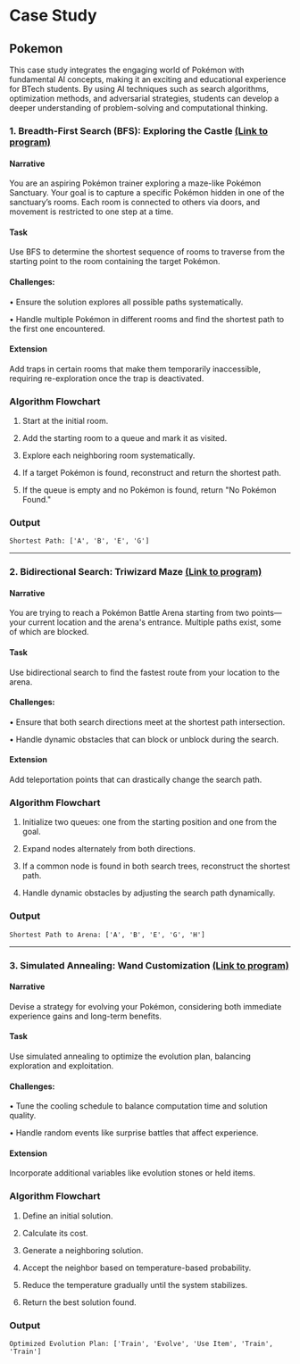 # Case Study

## Pokemon

This case study integrates the engaging world of Pokémon with fundamental AI concepts, making it an exciting and educational experience for BTech students. By using AI techniques such as search algorithms, optimization methods, and adversarial strategies, students can develop a deeper understanding of problem-solving and computational thinking.

### 1. Breadth-First Search (BFS): Exploring the Castle [(Link to program)](bfs.py)

#### Narrative

You are an aspiring Pokémon trainer exploring a maze-like Pokémon Sanctuary. Your goal is to capture a specific Pokémon hidden in one of the sanctuary’s rooms. Each room is connected to others via doors, and movement is restricted to one step at a time.

#### Task

Use BFS to determine the shortest sequence of rooms to traverse from the starting point to the room containing the target Pokémon.

#### Challenges:

• Ensure the solution explores all possible paths systematically.

• Handle multiple Pokémon in different rooms and find the shortest path to the first one encountered.

#### Extension

Add traps in certain rooms that make them temporarily inaccessible, requiring re-exploration once the trap is deactivated.

### Algorithm Flowchart

1. Start at the initial room.

2. Add the starting room to a queue and mark it as visited.

3. Explore each neighboring room systematically.

4. If a target Pokémon is found, reconstruct and return the shortest path.

5. If the queue is empty and no Pokémon is found, return "No Pokémon Found."

### Output

`Shortest Path: ['A', 'B', 'E', 'G']`

---

### 2. Bidirectional Search: Triwizard Maze [(Link to program)](bidirectional.py)

#### Narrative

You are trying to reach a Pokémon Battle Arena starting from two points—your current location and the arena's entrance. Multiple paths exist, some of which are blocked.

#### Task

Use bidirectional search to find the fastest route from your location to the arena.

#### Challenges:

• Ensure that both search directions meet at the shortest path intersection.

• Handle dynamic obstacles that can block or unblock during the search.

#### Extension

Add teleportation points that can drastically change the search path.

### Algorithm Flowchart

1. Initialize two queues: one from the starting position and one from the goal.

2. Expand nodes alternately from both directions.

3. If a common node is found in both search trees, reconstruct the shortest path.

4. Handle dynamic obstacles by adjusting the search path dynamically.

### Output

`Shortest Path to Arena: ['A', 'B', 'E', 'G', 'H']`

---

### 3. Simulated Annealing: Wand Customization [(Link to program)](simulated-annealing.py)

#### Narrative

Devise a strategy for evolving your Pokémon, considering both immediate experience gains and long-term benefits.

#### Task

Use simulated annealing to optimize the evolution plan, balancing exploration and exploitation.

#### Challenges:

• Tune the cooling schedule to balance computation time and solution quality.

• Handle random events like surprise battles that affect experience.

#### Extension

Incorporate additional variables like evolution stones or held items.

### Algorithm Flowchart

1. Define an initial solution.

2. Calculate its cost.

3. Generate a neighboring solution.

4. Accept the neighbor based on temperature-based probability.

5. Reduce the temperature gradually until the system stabilizes.

6. Return the best solution found.

### Output

`Optimized Evolution Plan: ['Train', 'Evolve', 'Use Item', 'Train', 'Train']`

